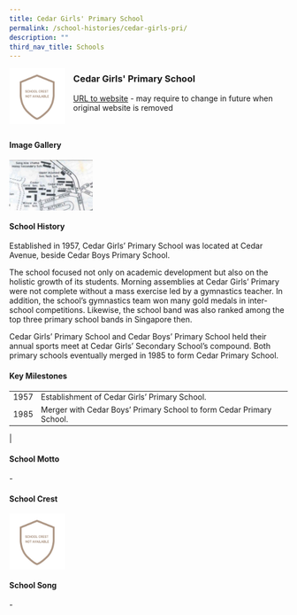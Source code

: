 ```yaml
---
title: Cedar Girls' Primary School
permalink: /school-histories/cedar-girls-pri/
description: ""
third_nav_title: Schools
---
```

<img src="/images/cedargirlspri1.png" style="width:20%;margin-right:15px;" align = "left">

### **Cedar Girls' Primary School**
[URL to website](https://academyofsingaporeteachers.moe.edu.sg/moehc/school-histories/school/-) - may require to change in future when original website is removed

<br clear="left">

#### **Image Gallery**

<p><a href="https://staging.d1yxymztqoj7qn.amplifyapp.com/images/cedargirlspri2.jpg">  
<img src="/images/cedargirlspri2.jpg" style="width:30%;margin-right:15px;" align = "left">
</a></p>

<br clear="left">

#### **School History**
Established in 1957, Cedar Girls’ Primary School was located at Cedar Avenue, beside Cedar Boys Primary School.  
  
The school focused not only on academic development but also on the holistic growth of its students. Morning assemblies at Cedar Girls’ Primary were not complete without a mass exercise led by a gymnastics teacher. In addition, the school’s gymnastics team won many gold medals in inter-school competitions. Likewise, the school band was also ranked among the top three primary school bands in Singapore then.  
  
Cedar Girls’ Primary School and Cedar Boys’ Primary School held their annual sports meet at Cedar Girls’ Secondary School’s compound. Both primary schools eventually merged in 1985 to form Cedar Primary School.

#### **Key Milestones**

|  |  |
|:---:|---|
| 1957 | Establishment of Cedar Girls’ Primary School. |
| 1985 | Merger with Cedar Boys’ Primary School to form Cedar Primary School. |
|

#### **School Motto**
\-

#### **School Crest**
<img src="/images/cedargirlspri1.png" style="width:20%;margin-right:15px;" align = "left">

<br clear="left">

#### **School Song**
\-
